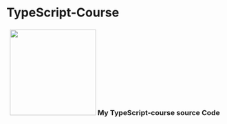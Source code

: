 # TypeScript-Course

<h3 align="center">
  <img src="https://titrias.com/files/2022/04/typescript.png"  width="200" height="auto">
   My TypeScript-course source Code
</h3>
